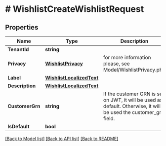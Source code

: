 # # WishlistCreateWishlistRequest


## Properties 


Name | Type | Description | Notes
------------ | ------------- | ------------- | -------------
**TenantId**| **string** |   |
**Privacy**| [**WishlistPrivacy**](WishlistPrivacy.md) |  for more information please, see Model/WishlistPrivacy.php  | [default to UNKNOWN]
**Label**| [**WishlistLocalizedText**](WishlistLocalizedText.md) |   | [optional]
**Description**| [**WishlistLocalizedText**](WishlistLocalizedText.md) |   | [optional]
**CustomerGrn**| **string** | If the customer GRN is set on JWT, it will be used as default. Otherwise, it will be used the customer_grn field.  | [optional]
**IsDefault**| **bool** |   | [optional]


[[Back to Model list]](../../README.md#models) [[Back to API list]](../../README.md#endpoints) [[Back to README]](../../README.md)

